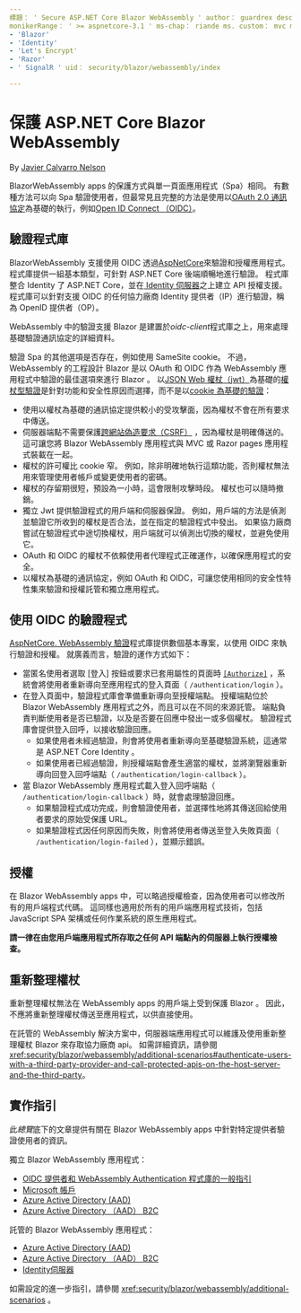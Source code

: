 ```yaml
---
標題： ' Secure ASP.NET Core Blazor WebAssembly ' author： guardrex description： ' 瞭解如何將 Blazor WebAssemlby 應用程式保護為單一頁面應用程式（spa）。
monikerRange： ' >= aspnetcore-3.1 ' ms-chap： riande ms. custom： mvc ms. date： 06/01/2020 no-loc：
- 'Blazor'
- 'Identity'
- 'Let's Encrypt'
- 'Razor'
- ' SignalR ' uid： security/blazor/webassembly/index

---
```

# <a name="secure-aspnet-core-blazor-webassembly"></a>保護 ASP.NET Core Blazor WebAssembly

By [Javier Calvarro Nelson](https://github.com/javiercn)

BlazorWebAssembly apps 的保護方式與單一頁面應用程式（Spa）相同。 有數種方法可以向 Spa 驗證使用者，但最常見且完整的方法是使用以[OAuth 2.0 通訊協定](https://oauth.net/)為基礎的執行，例如[Open ID Connect （OIDC）](https://openid.net/connect/)。

## <a name="authentication-library"></a>驗證程式庫

BlazorWebAssembly 支援使用 OIDC 透過[AspNetCore](https://www.nuget.org/packages/Microsoft.AspNetCore.Components.WebAssembly.Authentication/)來驗證和授權應用程式。 程式庫提供一組基本類型，可針對 ASP.NET Core 後端順暢地進行驗證。 程式庫整合 Identity 了 ASP.NET Core，並在[ Identity 伺服器](https://identityserver.io/)之上建立 API 授權支援。 程式庫可以針對支援 OIDC 的任何協力廠商 Identity 提供者（IP）進行驗證，稱為 OpenID 提供者（OP）。

WebAssembly 中的驗證支援 Blazor 是建置於*oidc-client*程式庫之上，用來處理基礎驗證通訊協定的詳細資料。

驗證 Spa 的其他選項是否存在，例如使用 SameSite cookie。 不過，WebAssembly 的工程設計 Blazor 是以 OAuth 和 OIDC 作為 WebAssembly 應用程式中驗證的最佳選項來進行 Blazor 。 以[JSON Web 權杖（jwt）](https://self-issued.info/docs/draft-ietf-oauth-json-web-token.html)為基礎的[權杖型驗證](xref:security/anti-request-forgery#token-based-authentication)是針對功能和安全性原因而選擇，而不是以[cookie 為基礎的驗證](xref:security/anti-request-forgery#cookie-based-authentication)：

* 使用以權杖為基礎的通訊協定提供較小的受攻擊面，因為權杖不會在所有要求中傳送。
* 伺服器端點不需要保護[跨網站偽造要求（CSRF）](xref:security/anti-request-forgery) ，因為權杖是明確傳送的。 這可讓您將 Blazor WebAssembly 應用程式與 MVC 或 Razor pages 應用程式裝載在一起。
* 權杖的許可權比 cookie 窄。 例如，除非明確地執行這類功能，否則權杖無法用來管理使用者帳戶或變更使用者的密碼。
* 權杖的存留期很短，預設為一小時，這會限制攻擊時段。 權杖也可以隨時撤銷。
* 獨立 Jwt 提供驗證程式的用戶端和伺服器保證。 例如，用戶端的方法是偵測並驗證它所收到的權杖是否合法，並在指定的驗證程式中發出。 如果協力廠商嘗試在驗證程式中途切換權杖，用戶端就可以偵測出切換的權杖，並避免使用它。
* OAuth 和 OIDC 的權杖不依賴使用者代理程式正確運作，以確保應用程式的安全。
* 以權杖為基礎的通訊協定，例如 OAuth 和 OIDC，可讓您使用相同的安全性特性集來驗證和授權託管和獨立應用程式。

## <a name="authentication-process-with-oidc"></a>使用 OIDC 的驗證程式

[AspNetCore. WebAssembly 驗證](https://www.nuget.org/packages/Microsoft.AspNetCore.Components.WebAssembly.Authentication/)程式庫提供數個基本專案，以使用 OIDC 來執行驗證和授權。 就廣義而言，驗證的運作方式如下：

* 當匿名使用者選取 [登入] 按鈕或要求已套用屬性的頁面時 [`[Authorize]`](xref:Microsoft.AspNetCore.Authorization.AuthorizeAttribute) ，系統會將使用者重新導向至應用程式的登入頁面（ `/authentication/login` ）。
* 在登入頁面中，驗證程式庫會準備重新導向至授權端點。 授權端點位於 Blazor WebAssembly 應用程式之外，而且可以在不同的來源託管。 端點負責判斷使用者是否已驗證，以及是否要在回應中發出一或多個權杖。 驗證程式庫會提供登入回呼，以接收驗證回應。
  * 如果使用者未經過驗證，則會將使用者重新導向至基礎驗證系統，這通常是 ASP.NET Core Identity 。
  * 如果使用者已經過驗證，則授權端點會產生適當的權杖，並將瀏覽器重新導向回登入回呼端點（ `/authentication/login-callback` ）。
* 當 Blazor WebAssembly 應用程式載入登入回呼端點（ `/authentication/login-callback` ）時，就會處理驗證回應。
  * 如果驗證程式成功完成，則會驗證使用者，並選擇性地將其傳送回給使用者要求的原始受保護 URL。
  * 如果驗證程式因任何原因而失敗，則會將使用者傳送至登入失敗頁面（ `/authentication/login-failed` ），並顯示錯誤。

## <a name="authorization"></a>授權

在 Blazor WebAssembly apps 中，可以略過授權檢查，因為使用者可以修改所有的用戶端程式代碼。 這同樣也適用於所有的用戶端應用程式技術，包括 JavaScript SPA 架構或任何作業系統的原生應用程式。

**請一律在由您用戶端應用程式所存取之任何 API 端點內的伺服器上執行授權檢查。**

## <a name="refresh-tokens"></a>重新整理權杖

重新整理權杖無法在 WebAssembly apps 的用戶端上受到保護 Blazor 。 因此，不應將重新整理權杖傳送至應用程式，以供直接使用。

在託管的 WebAssembly 解決方案中，伺服器端應用程式可以維護及使用重新整理權杖 Blazor 來存取協力廠商 api。 如需詳細資訊，請參閱<xref:security/blazor/webassembly/additional-scenarios#authenticate-users-with-a-third-party-provider-and-call-protected-apis-on-the-host-server-and-the-third-party>。

## <a name="implementation-guidance"></a>實作指引

此*總覽*底下的文章提供有關在 Blazor WebAssembly apps 中針對特定提供者驗證使用者的資訊。

獨立 Blazor WebAssembly 應用程式：

* [OIDC 提供者和 WebAssembly Authentication 程式庫的一般指引](xref:security/blazor/webassembly/standalone-with-authentication-library)
* [Microsoft 帳戶](xref:security/blazor/webassembly/standalone-with-microsoft-accounts)
* [Azure Active Directory (AAD)](xref:security/blazor/webassembly/standalone-with-azure-active-directory)
* [Azure Active Directory （AAD） B2C](xref:security/blazor/webassembly/standalone-with-azure-active-directory-b2c)

託管的 Blazor WebAssembly 應用程式：

* [Azure Active Directory (AAD)](xref:security/blazor/webassembly/hosted-with-azure-active-directory)
* [Azure Active Directory （AAD） B2C](xref:security/blazor/webassembly/hosted-with-azure-active-directory-b2c)
* [Identity伺服器](xref:security/blazor/webassembly/hosted-with-identity-server)

如需設定的進一步指引，請參閱 <xref:security/blazor/webassembly/additional-scenarios> 。
